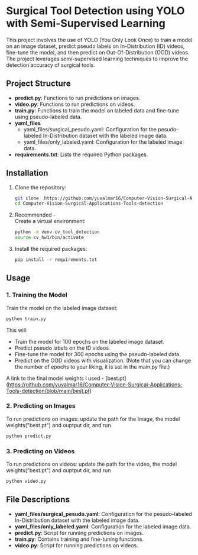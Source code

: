 # Surgical Tool Detection using YOLO with Semi-Supervised Learning

This project involves the use of YOLO (You Only Look Once) to train a model on an image dataset, predict pseudo labels on In-Distribution (ID) videos, fine-tune the model, and then predict on Out-Of-Distribution (OOD) videos. The project leverages semi-supervised learning techniques to improve the detection accuracy of surgical tools.

## Project Structure

- **predict.py**: Functions to run predictions on images.
- **video.py**: Functions to run predictions on videos.
- **train.py**: Functions to train the model on labeled data and fine-tune using pseudo-labeled data.
- **yaml_files**
  - yaml_files/surgical_pesudo.yaml: Configuration for the pesudo-labeled In-Distribution dataset with the labeled image data.
  - yaml_files/only_labeled.yaml: Configuration for the labeled image data.
- **requirements.txt**: Lists the required Python packages.


## Installation

1. Clone the repository:
   ```sh
   git clone  https://github.com/yuvalmar16/Computer-Vision-Surgical-Applications-Tools-detection.git
   cd Computer-Vision-Surgical-Applications-Tools-detection
   ```

2. Recommended -    
   Create a virtual environment:
   ```sh
   python -m venv cv_tool_detection
   source cv_hw1/bin/activate
   ```

2. Install the required packages:
   ```sh
   pip install -r requirements.txt
   ```

## Usage

### 1. Training the Model

Train the model on the labeled image dataset:

```sh
python train.py
```

This will:
- Train the model for 100 epochs on the labeled image dataset.
- Predict pseudo labels on the ID videos.
- Fine-tune the model for 300 epochs using the pseudo-labeled data.
- Predict on the OOD videos with visualization.
(Note that you can change the number of epochs to your liking, it is set in the main.py file.)

A link to the final model weights I used - [best.pt] (https://github.com/yuvalmar16/Computer-Vision-Surgical-Applications-Tools-detection/blob/main/best.pt)

### 2. Predicting on Images

To run predictions on images:
update the path for the Image, the model weights("best.pt") and ouptput dir, and run
```sh
python predict.py 
```

### 3. Predicting on Videos

To run predictions on videos:
update the path for the video, the model weights("best.pt") and ouptput dir, and run
```sh
python video.py 
```

## File Descriptions

- **yaml_files/surgical_pesudo.yaml**: Configuration for the pesudo-labeled In-Distribution dataset with the labeled image data.
- **yaml_files/only_labeled.yaml**: Configuration for the labeled image data.
- **predict.py**: Script for running predictions on images.
- **train.py**: Contains training and fine-tuning functions.
- **video.py**: Script for running predictions on videos.
